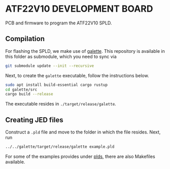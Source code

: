 # ATF22V10 DEVELOPMENT BOARD

PCB and firmware to program the ATF22V10 SPLD.

## Compilation

For flashing the SPLD, we make use of
[galette](https://github.com/simon-frankau/galette). This repository is
available in this folder as submodule, which you need to sync via

```bash
git submodule update --init --recursive
```

Next, to create the `galette` executable, follow the instructions below.

```bash
sudo apt install build-essential cargo rustup
cd galette/src
cargo build --release
```

The executable resides in `./target/release/galette`.

## Creating JED files

Construct a `.pld` file and move to the folder in which the file resides.
Next, run

```bash
../../galette/target/release/galette example.pld
```

For some of the examples provides under [plds](plds), there are also Makefiles
available.